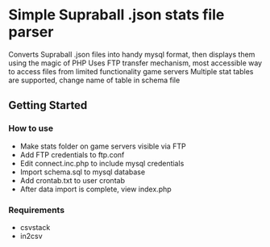 # Simple Supraball .json stats file parser
Converts Supraball .json files into handy mysql format, then displays them using the magic of PHP
Uses FTP transfer mechanism, most accessible way to access files from limited functionality game servers
Multiple stat tables are supported, change name of table in schema file

## Getting Started

### How to use
* Make stats folder on game servers visible via FTP
* Add FTP credentials to ftp.conf
* Edit connect.inc.php to include mysql credentials
* Import schema.sql to mysql database
* Add crontab.txt to user crontab
* After data import is complete, view index.php

### Requirements
* csvstack
* in2csv
